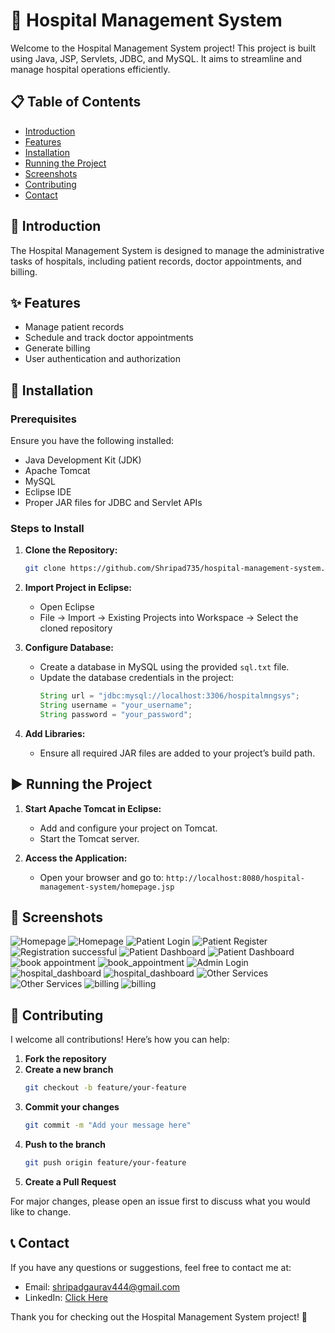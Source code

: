 
# 🏥 Hospital Management System

Welcome to the Hospital Management System project! This project is built using Java, JSP, Servlets, JDBC, and MySQL. It aims to streamline and manage hospital operations efficiently.

## 📋 Table of Contents
- [Introduction](#introduction)
- [Features](#features)
- [Installation](#installation)
- [Running the Project](#running-the-project)
- [Screenshots](#screenshots)
- [Contributing](#contributing)
- [Contact](#contact)

## 📝 Introduction
The Hospital Management System is designed to manage the administrative tasks of hospitals, including patient records, doctor appointments, and billing. 

## ✨ Features
- Manage patient records
- Schedule and track doctor appointments
- Generate billing
- User authentication and authorization

## 🚀 Installation

### Prerequisites
Ensure you have the following installed:
- Java Development Kit (JDK)
- Apache Tomcat
- MySQL
- Eclipse IDE
- Proper JAR files for JDBC and Servlet APIs

### Steps to Install
1. **Clone the Repository:**
   ```bash
   git clone https://github.com/Shripad735/hospital-management-system.git
   ```
2. **Import Project in Eclipse:**
   - Open Eclipse
   - File -> Import -> Existing Projects into Workspace -> Select the cloned repository

3. **Configure Database:**
   - Create a database in MySQL using the provided `sql.txt` file.
   - Update the database credentials in the project:
     ```java
     String url = "jdbc:mysql://localhost:3306/hospitalmngsys";
     String username = "your_username";
     String password = "your_password";
     ```

4. **Add Libraries:**
   - Ensure all required JAR files are added to your project’s build path.

## ▶️ Running the Project
1. **Start Apache Tomcat in Eclipse:**
   - Add and configure your project on Tomcat.
   - Start the Tomcat server.

2. **Access the Application:**
   - Open your browser and go to: `http://localhost:8080/hospital-management-system/homepage.jsp`

## 📸 Screenshots
![Homepage](images/homepage1.png)
![Homepage](images/homepage2.png)
![Patient Login](images/login.png)
![Patient Register](images/registration.png)
![Registration successful](images/reg_successful.png)
![Patient Dashboard](images/patient_dash1.png)
![Patient Dashboard](images/patient_dash2.png)
![book appointment](images/book_app1.png)
![book_appointment](images/book_app2.png)
![Admin Login](images/admin_login.png)
![hospital_dashboard](images/hospital_dash1.png)
![hospital_dashboard](images/hospital_dash2.png)
![Other Services](images/other_services1.png)
![Other Services](images/other_services2.png)
![billing](images/billing1.png)
![billing](images/billing2.png)


## 🤝 Contributing
I welcome all contributions! Here’s how you can help:

1. **Fork the repository**
2. **Create a new branch**
   ```bash
   git checkout -b feature/your-feature
   ```
3. **Commit your changes**
   ```bash
   git commit -m "Add your message here"
   ```
4. **Push to the branch**
   ```bash
   git push origin feature/your-feature
   ```
5. **Create a Pull Request**

For major changes, please open an issue first to discuss what you would like to change.

## 📞 Contact
If you have any questions or suggestions, feel free to contact me at:
- Email: shripadgaurav444@gmail.com
- LinkedIn: [Click Here](www.linkedin.com/in/shripad-khandare-39a2a2203)

Thank you for checking out the Hospital Management System project! 🙌
```
